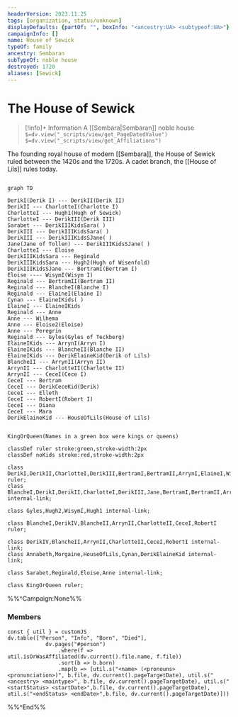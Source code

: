 ```yaml
---
headerVersion: 2023.11.25
tags: [organization, status/unknown]
displayDefaults: {partOf: "", boxInfo: "<ancestry:UA> <subtypeof:UA>"}
campaignInfo: []
name: House of Sewick
typeOf: family
ancestry: Sembaran
subTypeOf: noble house
destroyed: 1720
aliases: [Sewick]
---
```

# The House of Sewick
>[!info]+ Information
> A [[Sembara|Sembaran]] noble house
> `$=dv.view("_scripts/view/get_PageDatedValue")`
> `$=dv.view("_scripts/view/get_Affiliations")`

The founding royal house of modern [[Sembara]], the House of Sewick ruled between the 1420s and the 1720s. A cadet branch, the [[House of Lils]] rules today.


```mermaid 

graph TD

DerikI(Derik I) --- DerikII(Derik II)
DerikII --- CharlotteI(Charlotte I)
CharlotteI --- Hugh1(Hugh of Sewick)
CharlotteI --- DerikIII(Derik III)
Sarabet --- DerikIIIKidsSara( )
DerikIII --- DerikIIIKidsSara( )
DerikIII --- DerikIIIKidsSJane( )
Jane(Jane of Tollen) --- DerikIIIKidsSJane( )
CharlotteI --- Eloise
DerikIIIKidsSara --- Reginald
DerikIIIKidsSara --- Hugh2(Hugh of Wisenfold)
DerikIIIKidsSJane --- BertramI(Bertram I)
Eloise ---- WisymI(Wisym I)
Reginald --- BertramII(Bertram II)
Reginald --- BlancheI(Blanche I)
Reginald --- ElaineI(Elaine I)
Cynan --- ElaineIKids( )
ElaineI --- ElaineIKids
Reginald --- Anne
Anne --- Wilhema
Anne --- Eloise2(Eloise)
Anne --- Peregrin
Reginald --- Gyles(Gyles of Teckberg)
ElaineIKids --- ArrynI(Arryn I)
ElaineIKids --- BlancheII(Blanche II)
ElaineIKids --- DerikElaineKid(Derik of Lils)
BlancheII --- ArrynII(Arryn II)
ArrynII --- CharlotteII(Charlotte II)
ArrynII --- CeceI(Cece I)
CeceI --- Bertram
CeceI --- DerikCeceKid(Derik)
CeceI --- Elleth
CeceI --- RobertI(Robert I)
CeceI --- Diana
CeceI --- Mara
DerikElaineKid --- HouseOfLils(House of Lils)


KingOrQueen(Names in a green box were kings or queens)

classDef ruler stroke:green,stroke-width:2px
classDef noKids stroke:red,stroke-width:2px

class DerikI,DerikII,CharlotteI,DerikIII,BertramI,BertramII,ArrynI,ElaineI,WisymI ruler;
class BlancheI,DerikI,DerikII,CharlotteI,DerikIII,Jane,BertramI,BertramII,ArrynI,ElaineI internal-link;

class Gyles,Hugh2,WisymI,Hugh1 internal-link;

class BlancheI,DerikIV,BlancheII,ArrynII,CharlotteII,CeceI,RobertI ruler;

class DerikIV,BlancheII,ArrynII,CharlotteII,CeceI,RobertI internal-link;
class Annabeth,Morgaine,HouseOfLils,Cynan,DerikElaineKid internal-link;

class Sarabet,Reginald,Eloise,Anne internal-link;

class KingOrQueen ruler;

```

%%^Campaign:None%%
### Members

```dataviewjs
const { util } = customJS
dv.table(["Person", "Info", "Born", "Died"], 
			dv.pages("#person")
				.where(f => util.isOrWasAffiliated(dv.current().file.name, f.file))
				.sort(b => b.born)
				.map(b => [util.s("<name> (<pronouns> <pronunciation>)", b.file, dv.current().pageTargetDate), util.s("<ancestry> <maintype>", b.file, dv.current().pageTargetDate), util.s("<startStatus> <startDate>",b.file, dv.current().pageTargetDate), util.s("<endStatus> <endDate>",b.file, dv.current().pageTargetDate)]))
```
%%^End%%